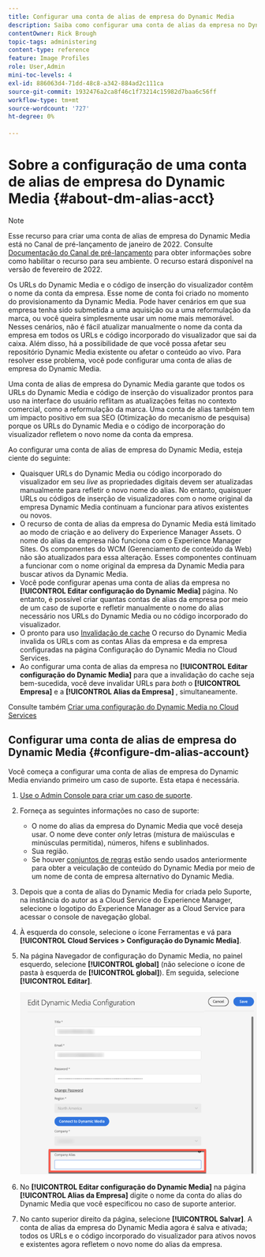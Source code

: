 ```yaml
---
title: Configurar uma conta de alias de empresa do Dynamic Media
description: Saiba como configurar uma conta de alias da empresa no Dynamic Media.
contentOwner: Rick Brough
topic-tags: administering
content-type: reference
feature: Image Profiles
role: User,Admin
mini-toc-levels: 4
exl-id: 886063d4-71dd-48c8-a342-884ad2c111ca
source-git-commit: 1932476a2ca8f46c1f73214c15982d7baa6c56ff
workflow-type: tm+mt
source-wordcount: '727'
ht-degree: 0%

---
```


# Sobre a configuração de uma conta de alias de empresa do Dynamic Media {#about-dm-alias-acct}

<!-- hide: yes
hidefromtoc: yes -->

>[!NOTE]
>
>Esse recurso para criar uma conta de alias de empresa do Dynamic Media está no Canal de pré-lançamento de janeiro de 2022. Consulte [Documentação do Canal de pré-lançamento](https://experienceleague.adobe.com/docs/experience-manager-cloud-service/content/release-notes/prerelease.html?lang=en#enable-prerelease) para obter informações sobre como habilitar o recurso para seu ambiente. O recurso estará disponível na versão de fevereiro de 2022.

Os URLs do Dynamic Media e o código de inserção do visualizador contêm o nome da conta da empresa. Esse nome de conta foi criado no momento do provisionamento da Dynamic Media. Pode haver cenários em que sua empresa tenha sido submetida a uma aquisição ou a uma reformulação da marca, ou você queira simplesmente usar um nome mais memorável. Nesses cenários, não é fácil atualizar manualmente o nome da conta da empresa em todos os URLs e código incorporado do visualizador que sai da caixa. Além disso, há a possibilidade de que você possa afetar seu repositório Dynamic Media existente ou afetar o conteúdo ao vivo. Para resolver esse problema, você pode configurar uma conta de alias de empresa do Dynamic Media.

Uma conta de alias de empresa do Dynamic Media garante que todos os URLs do Dynamic Media e código de inserção do visualizador prontos para uso na interface do usuário reflitam as atualizações feitas no contexto comercial, como a reformulação da marca. Uma conta de alias também tem um impacto positivo em sua SEO (Otimização do mecanismo de pesquisa) porque os URLs do Dynamic Media e o código de incorporação do visualizador refletem o novo nome da conta da empresa.

Ao configurar uma conta de alias de empresa do Dynamic Media, esteja ciente do seguinte:

* Quaisquer URLs do Dynamic Media ou código incorporado do visualizador em seu *live* as propriedades digitais devem ser atualizadas manualmente para refletir o novo nome do alias. No entanto, quaisquer URLs ou códigos de inserção de visualizadores com o nome original da empresa Dynamic Media continuam a funcionar para ativos existentes ou novos.
* O recurso de conta de alias da empresa do Dynamic Media está limitado ao modo de criação e ao delivery do Experience Manager Assets. O nome do alias da empresa não funciona com o Experience Manager Sites. Os componentes do WCM (Gerenciamento de conteúdo da Web) não são atualizados para essa alteração. Esses componentes continuam a funcionar com o nome original da empresa da Dynamic Media para buscar ativos da Dynamic Media.
* Você pode configurar apenas uma conta de alias da empresa no **[!UICONTROL Editar configuração do Dynamic Media]** página. No entanto, é possível criar quantas contas de alias da empresa por meio de um caso de suporte e refletir manualmente o nome do alias necessário nos URLs do Dynamic Media ou no código incorporado do visualizador.
* O pronto para uso [Invalidação de cache](/help/assets/dynamic-media/invalidate-cdn-cache-dynamic-media.md) O recurso do Dynamic Media invalida os URLs com as contas Alias da empresa e da empresa configuradas na página Configuração do Dynamic Media no Cloud Services.
* Ao configurar uma conta de alias da empresa no **[!UICONTROL Editar configuração do Dynamic Media]** para que a invalidação do cache seja bem-sucedida, você deve invalidar URLs para *both* o **[!UICONTROL Empresa]** e a **[!UICONTROL Alias da Empresa]** , simultaneamente.

Consulte também [Criar uma configuração do Dynamic Media no Cloud Services](/help/assets/dynamic-media/config-dm.md#configuring-dynamic-media-cloud-services)

## Configurar uma conta de alias de empresa do Dynamic Media {#configure-dm-alias-account}

Você começa a configurar uma conta de alias de empresa do Dynamic Media enviando primeiro um caso de suporte. Esta etapa é necessária.

1. [Use o Admin Console para criar um caso de suporte](https://helpx.adobe.com/br/enterprise/using/support-for-experience-cloud.html).
1. Forneça as seguintes informações no caso de suporte:

   * O nome do alias da empresa do Dynamic Media que você deseja usar. O nome deve conter *only* letras (mistura de maiúsculas e minúsculas permitida), números, hifens e sublinhados.
   * Sua região.
   * Se houver [conjuntos de regras](/help/assets/dynamic-media/using-rulesets-to-transform-urls.md) estão sendo usados anteriormente para obter a veiculação de conteúdo do Dynamic Media por meio de um nome de conta de empresa alternativo do Dynamic Media.

1. Depois que a conta de alias do Dynamic Media for criada pelo Suporte, na instância do autor as a Cloud Service do Experience Manager, selecione o logotipo do Experience Manager as a Cloud Service para acessar o console de navegação global.
1. À esquerda do console, selecione o ícone Ferramentas e vá para **[!UICONTROL Cloud Services > Configuração do Dynamic Media]**.
1. Na página Navegador de configuração do Dynamic Media, no painel esquerdo, selecione **[!UICONTROL global]** (não selecione o ícone de pasta à esquerda de **[!UICONTROL global]**). Em seguida, selecione **[!UICONTROL Editar]**.

   ![Campo de texto Alias da empresa do Dynamic Media](/help/assets/assets-dm/dm-company-alias.png)

1. No **[!UICONTROL Editar configuração do Dynamic Media]** na página **[!UICONTROL Alias da Empresa]** digite o nome da conta do alias do Dynamic Media que você especificou no caso de suporte anterior.
1. No canto superior direito da página, selecione **[!UICONTROL Salvar]**.
A conta de alias da empresa do Dynamic Media agora é salva e ativada; todos os URLs e o código incorporado do visualizador para ativos novos e existentes agora refletem o novo nome do alias da empresa.